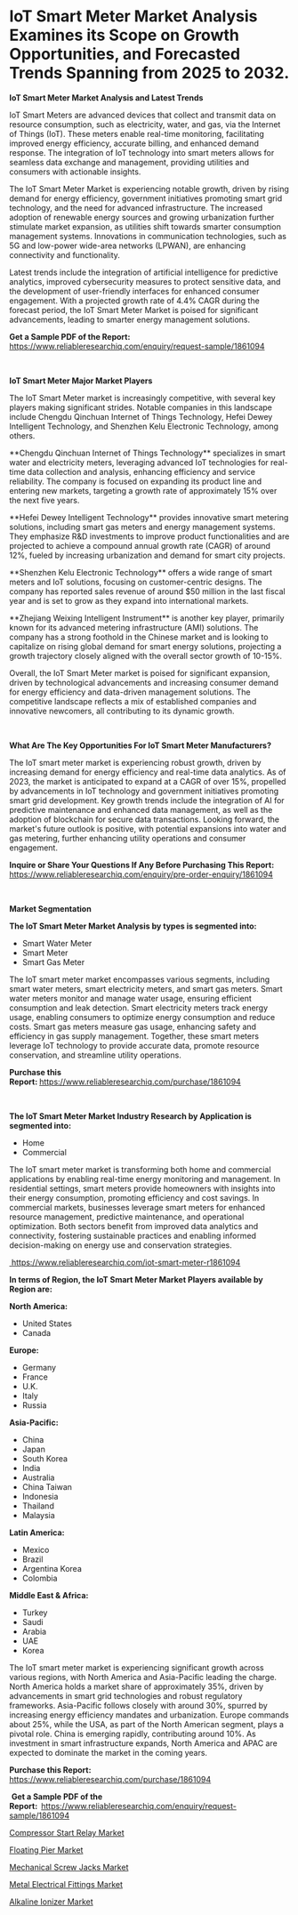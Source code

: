 <p><h1>IoT Smart Meter Market Analysis Examines its Scope on Growth Opportunities, and Forecasted Trends Spanning from 2025 to 2032.</h1></p><p><strong>IoT Smart Meter Market Analysis and Latest Trends</strong></p>
<p><p>IoT Smart Meters are advanced devices that collect and transmit data on resource consumption, such as electricity, water, and gas, via the Internet of Things (IoT). These meters enable real-time monitoring, facilitating improved energy efficiency, accurate billing, and enhanced demand response. The integration of IoT technology into smart meters allows for seamless data exchange and management, providing utilities and consumers with actionable insights.</p><p>The IoT Smart Meter Market is experiencing notable growth, driven by rising demand for energy efficiency, government initiatives promoting smart grid technology, and the need for advanced infrastructure. The increased adoption of renewable energy sources and growing urbanization further stimulate market expansion, as utilities shift towards smarter consumption management systems. Innovations in communication technologies, such as 5G and low-power wide-area networks (LPWAN), are enhancing connectivity and functionality.</p><p>Latest trends include the integration of artificial intelligence for predictive analytics, improved cybersecurity measures to protect sensitive data, and the development of user-friendly interfaces for enhanced consumer engagement. With a projected growth rate of 4.4% CAGR during the forecast period, the IoT Smart Meter Market is poised for significant advancements, leading to smarter energy management solutions.</p></p>
<p><strong>Get a Sample PDF of the Report:&nbsp;</strong> <a href="https://www.reliableresearchiq.com/enquiry/request-sample/1861094?utm_campaign=1877&utm_medium=2&utm_source=Github&utm_content=ia&utm_term=22022025&utm_id=iot-smart-meter">https://www.reliableresearchiq.com/enquiry/request-sample/1861094</a></p>
<p>&nbsp;</p>
<p><strong>IoT Smart Meter Major Market Players</strong></p>
<p><p>The IoT Smart Meter market is increasingly competitive, with several key players making significant strides. Notable companies in this landscape include Chengdu Qinchuan Internet of Things Technology, Hefei Dewey Intelligent Technology, and Shenzhen Kelu Electronic Technology, among others.</p><p>**Chengdu Qinchuan Internet of Things Technology** specializes in smart water and electricity meters, leveraging advanced IoT technologies for real-time data collection and analysis, enhancing efficiency and service reliability. The company is focused on expanding its product line and entering new markets, targeting a growth rate of approximately 15% over the next five years.</p><p>**Hefei Dewey Intelligent Technology** provides innovative smart metering solutions, including smart gas meters and energy management systems. They emphasize R&D investments to improve product functionalities and are projected to achieve a compound annual growth rate (CAGR) of around 12%, fueled by increasing urbanization and demand for smart city projects.</p><p>**Shenzhen Kelu Electronic Technology** offers a wide range of smart meters and IoT solutions, focusing on customer-centric designs. The company has reported sales revenue of around $50 million in the last fiscal year and is set to grow as they expand into international markets.</p><p>**Zhejiang Weixing Intelligent Instrument** is another key player, primarily known for its advanced metering infrastructure (AMI) solutions. The company has a strong foothold in the Chinese market and is looking to capitalize on rising global demand for smart energy solutions, projecting a growth trajectory closely aligned with the overall sector growth of 10-15%.</p><p>Overall, the IoT Smart Meter market is poised for significant expansion, driven by technological advancements and increasing consumer demand for energy efficiency and data-driven management solutions. The competitive landscape reflects a mix of established companies and innovative newcomers, all contributing to its dynamic growth.</p></p>
<p>&nbsp;</p>
<p><strong>What Are The Key Opportunities For IoT Smart Meter Manufacturers?</strong></p>
<p><p>The IoT smart meter market is experiencing robust growth, driven by increasing demand for energy efficiency and real-time data analytics. As of 2023, the market is anticipated to expand at a CAGR of over 15%, propelled by advancements in IoT technology and government initiatives promoting smart grid development. Key growth trends include the integration of AI for predictive maintenance and enhanced data management, as well as the adoption of blockchain for secure data transactions. Looking forward, the market's future outlook is positive, with potential expansions into water and gas metering, further enhancing utility operations and consumer engagement.</p></p>
<p><strong>Inquire or Share Your Questions If Any Before Purchasing This Report:</strong> <a href="https://www.reliableresearchiq.com/enquiry/pre-order-enquiry/1861094?utm_campaign=1877&utm_medium=2&utm_source=Github&utm_content=ia&utm_term=22022025&utm_id=iot-smart-meter">https://www.reliableresearchiq.com/enquiry/pre-order-enquiry/1861094</a></p>
<p>&nbsp;</p>
<p><strong>Market Segmentation</strong></p>
<p><strong>The IoT Smart Meter Market Analysis by types is segmented into:</strong></p>
<p><ul><li>Smart Water Meter</li><li>Smart Meter</li><li>Smart Gas Meter</li></ul></p>
<p><p>The IoT smart meter market encompasses various segments, including smart water meters, smart electricity meters, and smart gas meters. Smart water meters monitor and manage water usage, ensuring efficient consumption and leak detection. Smart electricity meters track energy usage, enabling consumers to optimize energy consumption and reduce costs. Smart gas meters measure gas usage, enhancing safety and efficiency in gas supply management. Together, these smart meters leverage IoT technology to provide accurate data, promote resource conservation, and streamline utility operations.</p></p>
<p><strong>Purchase this Report:&nbsp;</strong><a href="https://www.reliableresearchiq.com/purchase/1861094?utm_campaign=1877&utm_medium=2&utm_source=Github&utm_content=ia&utm_term=22022025&utm_id=iot-smart-meter">https://www.reliableresearchiq.com/purchase/1861094</a></p>
<p>&nbsp;</p>
<p><strong>The IoT Smart Meter Market Industry Research by Application is segmented into:</strong></p>
<p><ul><li>Home</li><li>Commercial</li></ul></p>
<p><p>The IoT smart meter market is transforming both home and commercial applications by enabling real-time energy monitoring and management. In residential settings, smart meters provide homeowners with insights into their energy consumption, promoting efficiency and cost savings. In commercial markets, businesses leverage smart meters for enhanced resource management, predictive maintenance, and operational optimization. Both sectors benefit from improved data analytics and connectivity, fostering sustainable practices and enabling informed decision-making on energy use and conservation strategies.</p></p>
<p><a href="https://www.reliableresearchiq.com/iot-smart-meter-r1861094?utm_campaign=1877&utm_medium=2&utm_source=Github&utm_content=ia&utm_term=22022025&utm_id=iot-smart-meter">&nbsp;https://www.reliableresearchiq.com/iot-smart-meter-r1861094</a></p>
<p><strong>In terms of Region, the IoT Smart Meter Market Players available by Region are:</strong></p>
<p>
    <p> <strong> North America: </strong>
        <ul>
            <li>United States</li>
            <li>Canada</li>
        </ul>
        </p> 
    <p> <strong> Europe: </strong>
        <ul>
            <li>Germany</li>
            <li>France</li>
            <li>U.K.</li>
            <li>Italy</li>
            <li>Russia</li>
        </ul>
        </p> 
    <p> <strong> Asia-Pacific: </strong>
        <ul>
            <li>China</li>
            <li>Japan</li>
            <li>South Korea</li>
            <li>India</li>
            <li>Australia</li>
            <li>China Taiwan</li>
            <li>Indonesia</li>
            <li>Thailand</li>
            <li>Malaysia</li>
        </ul>
        </p> 
    <p> <strong> Latin America: </strong>
        <ul>
            <li>Mexico</li>
            <li>Brazil</li>
            <li>Argentina Korea</li>
            <li>Colombia</li>
        </ul>
        </p> 
    <p> <strong> Middle East & Africa: </strong>
        <ul>
            <li>Turkey</li>
            <li>Saudi</li>
            <li>Arabia</li>
            <li>UAE</li>
            <li>Korea</li>
        </ul>
    </p>
    </p>
<p><p>The IoT smart meter market is experiencing significant growth across various regions, with North America and Asia-Pacific leading the charge. North America holds a market share of approximately 35%, driven by advancements in smart grid technologies and robust regulatory frameworks. Asia-Pacific follows closely with around 30%, spurred by increasing energy efficiency mandates and urbanization. Europe commands about 25%, while the USA, as part of the North American segment, plays a pivotal role. China is emerging rapidly, contributing around 10%. As investment in smart infrastructure expands, North America and APAC are expected to dominate the market in the coming years.</p></p>
<p><strong>Purchase this Report: </strong><a href="https://www.reliableresearchiq.com/purchase/1861094?utm_campaign=1877&utm_medium=2&utm_source=Github&utm_content=ia&utm_term=22022025&utm_id=iot-smart-meter">https://www.reliableresearchiq.com/purchase/1861094</a></p>
<p>&nbsp;<strong>Get a Sample PDF of the Report:&nbsp;&nbsp;</strong><a href="https://www.reliableresearchiq.com/enquiry/request-sample/1861094?utm_campaign=1877&utm_medium=2&utm_source=Github&utm_content=ia&utm_term=22022025&utm_id=iot-smart-meter">https://www.reliableresearchiq.com/enquiry/request-sample/1861094</a></p>
<p><strong></strong></p>
<p><p><a href="https://github.com/wiacekkroji/Market-Research-Report-List-1/blob/main/compressor-start-relay-market.md?utm_campaign=1877&utm_medium=2&utm_source=Github&utm_content=ia&utm_term=22022025&utm_id=iot-smart-meter">Compressor Start Relay Market</a></p><p><a href="https://github.com/jenevycachat/Market-Research-Report-List-1/blob/main/floating-pier-market.md?utm_campaign=1877&utm_medium=2&utm_source=Github&utm_content=ia&utm_term=22022025&utm_id=iot-smart-meter">Floating Pier Market</a></p><p><a href="https://github.com/thanenegenqa/Market-Research-Report-List-1/blob/main/mechanical-screw-jacks-market.md?utm_campaign=1877&utm_medium=2&utm_source=Github&utm_content=ia&utm_term=22022025&utm_id=iot-smart-meter">Mechanical Screw Jacks Market</a></p><p><a href="https://github.com/boshidendor/Market-Research-Report-List-1/blob/main/metal-electrical-fittings-market.md?utm_campaign=1877&utm_medium=2&utm_source=Github&utm_content=ia&utm_term=22022025&utm_id=iot-smart-meter">Metal Electrical Fittings Market</a></p><p><a href="https://github.com/cachaskluwe/Market-Research-Report-List-1/blob/main/alkaline-ionizer-market.md?utm_campaign=1877&utm_medium=2&utm_source=Github&utm_content=ia&utm_term=22022025&utm_id=iot-smart-meter">Alkaline Ionizer Market</a></p></p>
